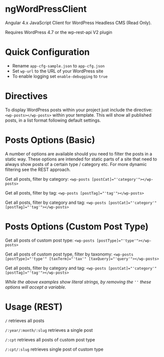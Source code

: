 # ngWordPressClient

Angular 4.x JavaScript Client for WordPress Headless CMS (Read Only).

Requires WordPress 4.7 or the wp-rest-api V2 plugin


# Quick Configuration

  - Rename `app-cfg-sample.json` to `app-cfg.json`
  - Set `wp-url` to the URL of your WordPress site
  - To enable logging set `enable-debugging` to `true`
 
 
# Directives

To display WordPress posts within your project just include the directive: `<wp-posts></wp-posts>` within your template. This will show all published posts, in a list format following default settings.


# Posts Options (Basic)

A number of options are available should you need to filter the posts in a static way. These options are intended for static parts of a site that need to always show posts of a certain type / category etc. For more dynamic filtering see the REST approach.

Get all posts, filter by category: `<wp-posts [postCat]="'category'"></wp-posts>`

Get all posts, filter by tag: `<wp-posts [postTag]="'tag'"></wp-posts>`

Get all posts, filter by category and tag: `<wp-posts [postCat]="'category'" [postTag]="'tag'"></wp-posts>`



# Posts Options (Custom Post Type)

Get all posts of custom post type: `<wp-posts [postType]="'type'"></wp-posts>`

Get all posts of custom post type, filter by taxonomy: `<wp-posts [postType]="'type'" [taxTerm]="'tax'" [taxQuery]="'query'"></wp-posts>`

Get all posts, filter by category and tag: `<wp-posts [postCat]="'category'" [postTag]="'tag'"></wp-posts>`

*While the above examples show literal strings, by removing the `''` these options will accept a variable.*


# Usage (REST)

`/` retrieves all posts

`/:year/:month/:slug` retrieves a single post

`/:cpt` retrieves all posts of custom post type

`/:cpt/:slug` retrieves single post of custom type

